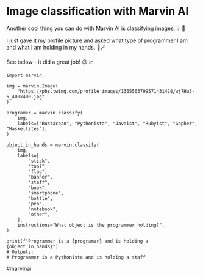 # Image classification with Marvin AI

Another cool thing you can do with Marvin AI is classifying images. 💡 💪

I just gave it my profile picture and asked what type of programmer I am and what I am holding in my hands. 🐍🪄

See below - it did a great job! 😍 📈

```
import marvin

img = marvin.Image(
    "https://pbs.twimg.com/profile_images/1365563799571431428/wj7Hu5-6_400x400.jpg"
)

programer = marvin.classify(
    img,
    labels=["Rustacean", "Pythonista", "Javaist", "Rubyist", "Gopher", "Haskellites"],
)

object_in_hands = marvin.classify(
    img,
    labels=[
        "stick",
        "tool",
        "flag",
        "banner",
        "staff",
        "book",
        "smartphone",
        "bottle",
        "pen",
        "notebook",
        "other",
    ],
    instructions="What object is the programmer holding?",
)

print(f"Programmer is a {programer} and is holding a {object_in_hands}")
# Outputs:
# Programmer is a Pythonista and is holding a staff
```

#marvinai
